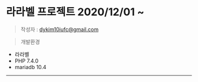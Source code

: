 # 라라벨 프로젝트 2020/12/01 ~

>   작성자 : dykim10iufc@gmail.com

>   개발환경   
-  라라벨
-  PHP 7.4.0
-  mariadb 10.4
* * *
